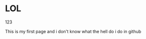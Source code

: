# LOL
123
<style type="text/css">
.p
{
font-family: avenir;}
</style>
<p>This is my first page and i don't know what the hell do i do in github<p>
